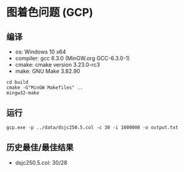 # 图着色问题 (GCP)
## 编译
 - os: Windows 10 x64
 - compiler: gcc  6.3.0 (MinGW.org GCC-6.3.0-1)
 - cmake: cmake version 3.23.0-rc3
 - make: GNU Make 3.82.90
```shell script
cd build
cmake -G"MinGW Makefiles" ..
mingw32-make
```
## 运行
```shell script
gcp.exe -p ../data/dsjc250.5.col -c 30 -i 1000000 -o output.txt
```

## 历史最佳/最佳结果
- dsjc250.5.col: 30/28
